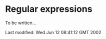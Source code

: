Regular expressions
===================

To be written...

Last modified: Wed Jun 12 08:41:12 GMT 2002
